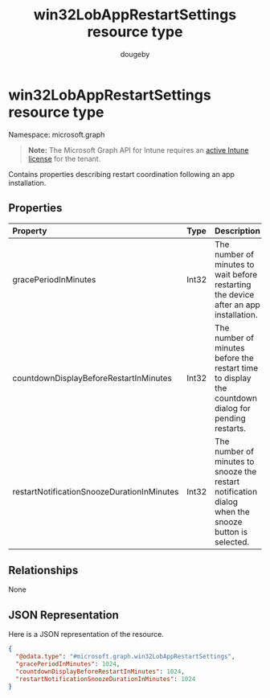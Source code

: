 ﻿---
title: "win32LobAppRestartSettings resource type"
description: "Contains properties describing restart coordination following an app installation."
author: "dougeby"
localization_priority: Normal
ms.prod: "intune"
doc_type: resourcePageType
---

# win32LobAppRestartSettings resource type

Namespace: microsoft.graph

> **Note:** The Microsoft Graph API for Intune requires an [active Intune license](https://go.microsoft.com/fwlink/?linkid=839381) for the tenant.

Contains properties describing restart coordination following an app installation.

## Properties

| Property                                   | Type  | Description                                                                                         |
| :----------------------------------------- | :---- | :-------------------------------------------------------------------------------------------------- |
| gracePeriodInMinutes                       | Int32 | The number of minutes to wait before restarting the device after an app installation.               |
| countdownDisplayBeforeRestartInMinutes     | Int32 | The number of minutes before the restart time to display the countdown dialog for pending restarts. |
| restartNotificationSnoozeDurationInMinutes | Int32 | The number of minutes to snooze the restart notification dialog when the snooze button is selected. |

## Relationships

None

## JSON Representation

Here is a JSON representation of the resource.

<!-- {
  "blockType": "resource",
  "@odata.type": "microsoft.graph.win32LobAppRestartSettings"
}
-->

```json
{
  "@odata.type": "#microsoft.graph.win32LobAppRestartSettings",
  "gracePeriodInMinutes": 1024,
  "countdownDisplayBeforeRestartInMinutes": 1024,
  "restartNotificationSnoozeDurationInMinutes": 1024
}
```
